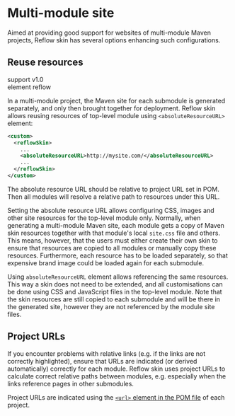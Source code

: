 # Multi-module site

Aimed at providing good support for websites of multi-module Maven projects, Reflow skin has
several options enhancing such configurations.

## Reuse resources

support <span class="badge badge-primary">v1.0</span><br/>
element <span class="badge badge-secondary">reflow</span>

In a multi-module project, the Maven site for each submodule is generated separately, and only then
brought together for deployment. Reflow skin allows reusing resources of top-level module using
`<absoluteResourceURL>` element:

```xml
<custom>
  <reflowSkin>
    ...
    <absoluteResourceURL>http://mysite.com/</absoluteResourceURL>
    ...
  </reflowSkin>
</custom>
```

The absolute resource URL should be relative to project URL set in POM. Then all modules
will resolve a relative path to resources under this URL.

Setting the absolute resource URL allows configuring CSS, images and other site resources
for the top-level module only. Normally, when generating a multi-module Maven site, each module
gets a copy of Maven skin resources together with that module's local `site.css` file and others.
This means, however, that the users must either create their own skin to ensure that resources are
copied to all modules or manually copy these resources. Furthermore, each resource has to be loaded
separately, so that expensive brand image could be loaded again for each submodule.

Using `absoluteResourceURL` element allows referencing the same resources. This way a skin does not
need to be extended, and all customisations can be done using CSS and JavaScript files in the
top-level module. Note that the skin resources are still copied to each submodule and will be
there in the generated site, however they are not referenced by the module site files.

## Project URLs

If you encounter problems with relative links (e.g. if the links are not correctly highlighted),
ensure that URLs are indicated (or derived automatically) correctly for each module. Reflow skin
uses project URLs to calculate correct relative paths between modules, e.g. especially when the
links reference pages in other submodules.

Project URLs are indicated using the [`<url>` element in the POM file][pom-url] of each project.

[pom-url]: http://maven.apache.org/pom.html#More_Project_Information
